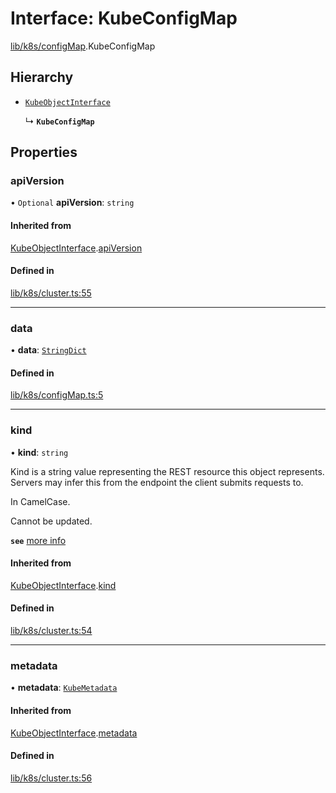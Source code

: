 # Interface: KubeConfigMap

[lib/k8s/configMap](../modules/lib_k8s_configMap.md).KubeConfigMap

## Hierarchy

- [`KubeObjectInterface`](lib_k8s_cluster.KubeObjectInterface.md)

  ↳ **`KubeConfigMap`**

## Properties

### apiVersion

• `Optional` **apiVersion**: `string`

#### Inherited from

[KubeObjectInterface](lib_k8s_cluster.KubeObjectInterface.md).[apiVersion](lib_k8s_cluster.KubeObjectInterface.md#apiversion)

#### Defined in

[lib/k8s/cluster.ts:55](https://github.com/headlamp-k8s/headlamp/blob/65bfc11e/frontend/src/lib/k8s/cluster.ts#L55)

___

### data

• **data**: [`StringDict`](lib_k8s_cluster.StringDict.md)

#### Defined in

[lib/k8s/configMap.ts:5](https://github.com/headlamp-k8s/headlamp/blob/65bfc11e/frontend/src/lib/k8s/configMap.ts#L5)

___

### kind

• **kind**: `string`

Kind is a string value representing the REST resource this object represents.
Servers may infer this from the endpoint the client submits requests to.

In CamelCase.

Cannot be updated.

**`see`** [more info](https://git.k8s.io/community/contributors/devel/sig-architecture/api-conventions.md#types-kinds)

#### Inherited from

[KubeObjectInterface](lib_k8s_cluster.KubeObjectInterface.md).[kind](lib_k8s_cluster.KubeObjectInterface.md#kind)

#### Defined in

[lib/k8s/cluster.ts:54](https://github.com/headlamp-k8s/headlamp/blob/65bfc11e/frontend/src/lib/k8s/cluster.ts#L54)

___

### metadata

• **metadata**: [`KubeMetadata`](lib_k8s_cluster.KubeMetadata.md)

#### Inherited from

[KubeObjectInterface](lib_k8s_cluster.KubeObjectInterface.md).[metadata](lib_k8s_cluster.KubeObjectInterface.md#metadata)

#### Defined in

[lib/k8s/cluster.ts:56](https://github.com/headlamp-k8s/headlamp/blob/65bfc11e/frontend/src/lib/k8s/cluster.ts#L56)
